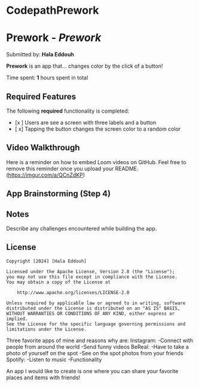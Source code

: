 # CodepathPrework

# Prework - *Prework*

Submitted by: **Hala Eddouh**

**Prework** is an app that... changes color by the click of a button!

Time spent: **1** hours spent in total

## Required Features

The following **required** functionality is completed:

- [x ] Users are see a screen with three labels and a button
- [ x] Tapping the button changes the screen color to a random color
 
## Video Walkthrough

Here is a reminder on how to embed Loom videos on GitHub. Feel free to remove this reminder once you upload your README. 
(https://imgur.com/a/QCnZdKP)
## App Brainstorming (Step 4)

## Notes

Describe any challenges encountered while building the app.

## License

    Copyright [2024] [Hala Eddouh]

    Licensed under the Apache License, Version 2.0 (the "License");
    you may not use this file except in compliance with the License.
    You may obtain a copy of the License at

        http://www.apache.org/licenses/LICENSE-2.0

    Unless required by applicable law or agreed to in writing, software
    distributed under the License is distributed on an "AS IS" BASIS,
    WITHOUT WARRANTIES OR CONDITIONS OF ANY KIND, either express or implied.
    See the License for the specific language governing permissions and
    limitations under the License.


   Three favorite apps of mine and reasons why are:
   Instagram:
   -Connect with people from around the world
   -Send funny videos
   BeReal:
   -Have to take a photo of yourself on the spot
   -See on the spot photos from your friends
   Spotify:
   -Listen to music
   -Functionality


An app I would like to create is one where you can share your favorite places and items with friends!
